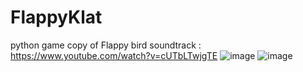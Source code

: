 # FlappyKlat
python game copy of Flappy bird
soundtrack : https://www.youtube.com/watch?v=cUTbLTwjgTE
![image](https://user-images.githubusercontent.com/82562025/211199456-9a1772b4-5821-46d5-9a3b-87c6c90d0b70.png)
![image](https://user-images.githubusercontent.com/82562025/211199468-c2668fc7-e2d6-4199-8a21-4e79ab451f3d.png)
